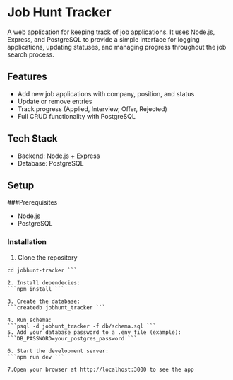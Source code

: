 # Job Hunt Tracker
A web application for keeping track of job applications. It uses Node.js, Express, and PostgreSQL to provide a simple interface for logging applications, updating statuses, and managing progress throughout the job search process.

## Features
- Add new job applications with company, position, and status
- Update or remove entries
- Track progress (Applied, Interview, Offer, Rejected)
- Full CRUD functionality with PostgreSQL

## Tech Stack
- Backend: Node.js + Express
- Database: PostgreSQL

## Setup
###Prerequisites
- Node.js
- PostgreSQL
### Installation
1. Clone the repository
```git clone https://github.com/Luis-Ojeda99/jobhunt-tracker.git
cd jobhunt-tracker ```

2. Install dependecies:
```npm install ```

3. Create the database:
```createdb jobhunt_tracker ```  

4. Run schema: 
```psql -d jobhunt_tracker -f db/schema.sql ```
5. Add your database password to a .env file (example):
```DB_PASSWORD=your_postgres_password ```

6. Start the development server:
```npm run dev ```

7.Open your browser at http://localhost:3000 to see the app
